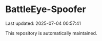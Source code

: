 # BattleEye-Spoofer

Last updated: 2025-07-04 00:57:41

This repository is automatically maintained.
